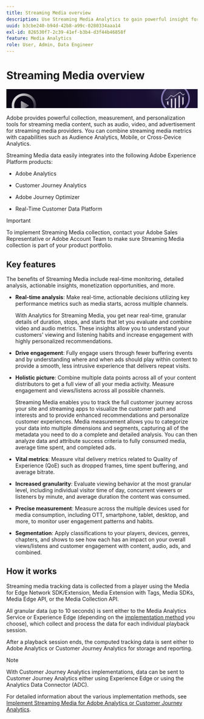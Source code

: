 ```yaml
---
title: Streaming Media overview
description: Use Streaming Media Analytics to gain powerful insight for content, audio, and advertisements.
uuid: b3cbe240-b94d-42b8-a99c-0280334aaa14
exl-id: 826530f7-2c39-41ef-b3b4-d3f44b46858f
feature: Media Analytics
role: User, Admin, Data Engineer
---
```

# Streaming Media overview

![Banner](./assets/media_analytics_banner.png)

Adobe provides powerful collection, measurement, and personalization tools for streaming media content, such as audio, video, and advertisement for streaming media providers. You can combine streaming media metrics with capabilities such as Audience Analytics, Mobile, or Cross-Device Analytics. 

Streaming Media data easily integrates into the following Adobe Experience Platform products:

* Adobe Analytics

* Customer Journey Analytics

* Adobe Journey Optimizer

* Real-Time Customer Data Platform 

>[!IMPORTANT]
>
>To implement Streaming Media collection, contact your Adobe Sales Representative or Adobe Account Team to make sure Streaming Media collection is part of your product portfolio.

## Key features

The benefits of Streaming Media include real-time monitoring, detailed analysis, actionable insights, monetization opportunities, and more.

* **Real-time analysis**: Make real-time, actionable decisions utilizing key performance metrics such as media starts, across multiple channels.

  With Analytics for Streaming Media, you get near real-time, granular details of duration, stops, and starts that let you evaluate and combine video and audio metrics. These insights allow you to understand your customers' viewing and listening habits and increase engagement with highly personalized recommendations.

* **Drive engagement**: Fully engage users through fewer buffering events and by understanding where and when ads should play within content to provide a smooth, less intrusive experience that delivers repeat visits.

* **Holistic picture**: Combine multiple data points across all of your content distributors to get a full view of all your media activity. Measure engagement and views/listens across all possible channels.

  Streaming Media enables you to track the full customer journey across your site and streaming apps to visualize the customer path and interests and to provide enhanced recommendations and personalize customer experiences.  Media measurement allows you to categorize your data into multiple dimensions and segments, capturing all of the metadata you need to do a complete and detailed analysis. You can then analyze data and attribute success criteria to fully consumed media, average time spent, and completed ads.

* **Vital metrics**: Measure vital delivery metrics related to Quality of Experience (QoE) such as dropped frames, time spent buffering, and average bitrate. 

* **Increased granularity**: Evaluate viewing behavior at the most granular level, including individual visitor time of day, concurrent viewers or listeners by minute, and average duration the content was consumed.

* **Precise measurement**: Measure across the multiple devices used for media consumption, including OTT, smartphone, tablet, desktop, and more, to monitor user engagement patterns and habits.

* **Segmentation**: Apply classifications to your players, devices, genres, chapters, and shows to see how each has an impact on your overall views/listens and customer engagement with content, audio, ads, and combined.


## How it works

Streaming media tracking data is collected from a player using the Media for Edge Network SDK/Extension, Media Extension with Tags, Media SDKs, Media Edge API, or the Media Collection API. 

All granular data (up to 10 seconds) is sent either to the Media Analytics Service or Experience Edge (depending on the [implementation method](/help/implementation/overview.md) you choose), which collect and process the data for each individual playback session. 

After a playback session ends, the computed tracking data is sent either to Adobe Analytics or Customer Journey Analytics for storage and reporting. 

>[!NOTE]
>
>With Customer Journey Analytics implementations, data can be sent to Customer Journey Analytics either using Experience Edge or using the Analytics Data Connector (ADC).


For detailed information about the various implementation methods, see [Implement Streaming Media for Adobe Analytics or Customer Journey Analytics](/help/implementation/overview.md).
